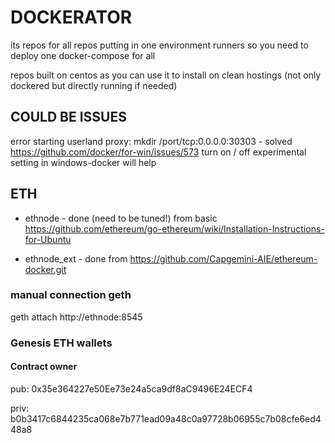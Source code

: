 # DOCKERATOR

its repos for all repos putting in one environment runners so you need to deploy one docker-compose for all

repos built on centos as you can use it to install on clean hostings (not only dockered but directly running if needed)


## COULD BE ISSUES

error starting userland proxy: mkdir /port/tcp:0.0.0.0:30303 - solved https://github.com/docker/for-win/issues/573
turn on / off experimental setting in windows-docker will help


## ETH

- ethnode - done (need to be tuned!) from basic https://github.com/ethereum/go-ethereum/wiki/Installation-Instructions-for-Ubuntu

- ethnode_ext - done from https://github.com/Capgemini-AIE/ethereum-docker.git

### manual connection geth

geth attach http://ethnode:8545
 
### Genesis ETH wallets

#### Contract owner

pub: 0x35e364227e50Ee73e24a5ca9df8aC9496E24ECF4

priv: b0b3417c6844235ca068e7b771ead09a48c0a97728b06955c7b08cfe6ed448a8